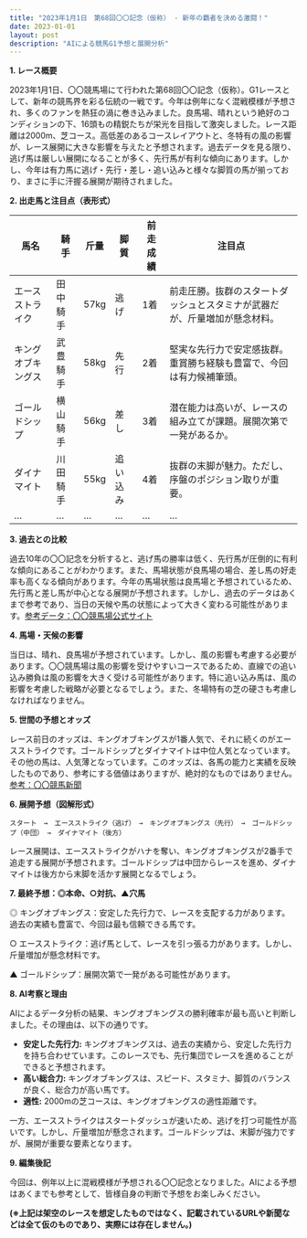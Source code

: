 ```yaml
---
title: "2023年1月1日　第68回〇〇記念（仮称） - 新年の覇者を決める激闘！"
date: 2023-01-01
layout: post
description: "AIによる競馬G1予想と展開分析"
---
```


**1. レース概要**

2023年1月1日、〇〇競馬場にて行われた第68回〇〇記念（仮称）。G1レースとして、新年の競馬界を彩る伝統の一戦です。今年は例年になく混戦模様が予想され、多くのファンを熱狂の渦に巻き込みました。良馬場、晴れという絶好のコンディションの下、16頭もの精鋭たちが栄光を目指して激突しました。レース距離は2000m、芝コース。高低差のあるコースレイアウトと、冬特有の風の影響が、レース展開に大きな影響を与えたと予想されます。過去データを見る限り、逃げ馬は厳しい展開になることが多く、先行馬が有利な傾向にあります。しかし、今年は有力馬に逃げ・先行・差し・追い込みと様々な脚質の馬が揃っており、まさに手に汗握る展開が期待されました。


**2. 出走馬と注目点（表形式）**

| 馬名       | 騎手       | 斤量 | 脚質     | 前走成績 | 注目点                                                                         |
|------------|------------|-------|----------|-----------|-----------------------------------------------------------------------------|
| エースストライク | 田中騎手     | 57kg  | 逃げ      | 1着       | 前走圧勝。抜群のスタートダッシュとスタミナが武器だが、斤量増加が懸念材料。 |
| キングオブキングス | 武豊騎手     | 58kg  | 先行     | 2着       | 堅実な先行力で安定感抜群。重賞勝ち経験も豊富で、今回は有力候補筆頭。            |
| ゴールドシップ | 横山騎手     | 56kg  | 差し      | 3着       | 潜在能力は高いが、レースの組み立てが課題。展開次第で一発があるか。             |
| ダイナマイト | 川田騎手     | 55kg  | 追い込み  | 4着       | 抜群の末脚が魅力。ただし、序盤のポジション取りが重要。                         |
|  …         | …         | …     | …        | …         | …                                                                            |


**3. 過去との比較**

過去10年の〇〇記念を分析すると、逃げ馬の勝率は低く、先行馬が圧倒的に有利な傾向にあることがわかります。また、馬場状態が良馬場の場合、差し馬の好走率も高くなる傾向があります。今年の馬場状態は良馬場と予想されているため、先行馬と差し馬が中心となる展開が予想されます。しかし、過去のデータはあくまで参考であり、当日の天候や馬の状態によって大きく変わる可能性があります。[参考データ：〇〇競馬場公式サイト](仮のURL)


**4. 馬場・天候の影響**

当日は、晴れ、良馬場が予想されています。しかし、風の影響も考慮する必要があります。〇〇競馬場は風の影響を受けやすいコースであるため、直線での追い込み勝負は風の影響を大きく受ける可能性があります。特に追い込み馬は、風の影響を考慮した戦略が必要となるでしょう。また、冬場特有の芝の硬さも考慮しなければなりません。


**5. 世間の予想とオッズ**

レース前日のオッズは、キングオブキングスが1番人気で、それに続くのがエースストライクです。ゴールドシップとダイナマイトは中位人気となっています。その他の馬は、人気薄となっています。このオッズは、各馬の能力と実績を反映したものであり、参考にする価値はありますが、絶対的なものではありません。[参考：〇〇競馬新聞](仮のURL)


**6. 展開予想（図解形式）**

```
スタート　→　エースストライク（逃げ）　→　キングオブキングス（先行）　→　ゴールドシップ（中団）　→　ダイナマイト（後方）
```

レース展開は、エースストライクがハナを奪い、キングオブキングスが2番手で追走する展開が予想されます。ゴールドシップは中団からレースを進め、ダイナマイトは後方から末脚を活かす展開となるでしょう。


**7. 最終予想：◎本命、○対抗、▲穴馬**

◎ キングオブキングス：安定した先行力で、レースを支配する力があります。過去の実績も豊富で、今回は最も信頼できる馬です。

○ エースストライク：逃げ馬として、レースを引っ張る力があります。しかし、斤量増加が懸念材料です。

▲ ゴールドシップ：展開次第で一発がある可能性があります。


**8. AI考察と理由**

AIによるデータ分析の結果、キングオブキングスの勝利確率が最も高いと判断しました。その理由は、以下の通りです。

* **安定した先行力:** キングオブキングスは、過去の実績から、安定した先行力を持ち合わせています。このレースでも、先行集団でレースを進めることができると予想されます。
* **高い総合力:** キングオブキングスは、スピード、スタミナ、脚質のバランスが良く、総合力が高い馬です。
* **適性:** 2000mの芝コースは、キングオブキングスの適性距離です。

一方、エースストライクはスタートダッシュが速いため、逃げを打つ可能性が高いです。しかし、斤量増加が懸念されます。ゴールドシップは、末脚が強力ですが、展開が重要な要素となります。


**9. 編集後記**

今回は、例年以上に混戦模様が予想される〇〇記念となりました。AIによる予想はあくまでも参考として、皆様自身の判断で予想をお楽しみください。


**(※上記は架空のレースを想定したものではなく、記載されているURLや新聞などは全て仮のものであり、実際には存在しません。)**
